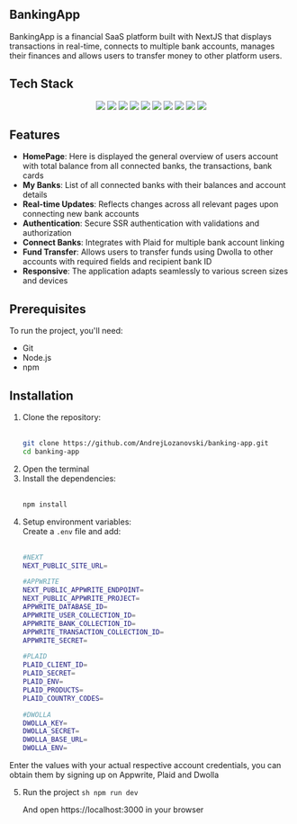 ## BankingApp

BankingApp is a financial SaaS platform built with NextJS that displays transactions in real-time, connects to multiple bank accounts, manages their finances and allows users to transfer money to other platform users.

## Tech Stack
<p align="center">
  <img src="https://img.shields.io/badge/Next.js-000000?style=for-the-badge&logo=nextdotjs&logoColor=white" />
  <img src="https://img.shields.io/badge/TypeScript-3178C6?style=for-the-badge&logo=typescript&logoColor=white" />
  <img src="https://img.shields.io/badge/TailwindCSS-38B2AC?style=for-the-badge&logo=tailwind-css&logoColor=white" />
  <img src="https://img.shields.io/badge/Appwrite-F02E65?style=for-the-badge&logo=appwrite&logoColor=white" />
  <img src="https://img.shields.io/badge/Plaid-0085CA?style=for-the-badge&logo=plaid&logoColor=white" />
  <img src="https://img.shields.io/badge/Dwolla-FF5C00?style=for-the-badge&logoColor=white" />
  <img src="https://img.shields.io/badge/Zod-2F80ED?style=for-the-badge&logoColor=white" />
  <img src="https://img.shields.io/badge/Chart.js-FF6384?style=for-the-badge&logo=chartdotjs&logoColor=white" />
  <img src="https://img.shields.io/badge/React Hook Form-EC5990?style=for-the-badge&logo=reacthookform&logoColor=white" />
  <img src="https://img.shields.io/badge/ShadCN-FFFFFF?style=for-the-badge&logoColor=black" />
</p>

## Features
 - **HomePage**: Here is displayed the general overview of users account with total balance from all connected banks, the transactions, bank cards
 - **My Banks**: List of all connected banks with their balances and account details
 - **Real-time Updates**: Reflects changes across all relevant pages upon connecting new bank accounts
 - **Authentication**: Secure SSR authentication with validations and authorization
 - **Connect Banks**: Integrates with Plaid for multiple bank account linking
 - **Fund Transfer**: Allows users to transfer funds using Dwolla to other accounts with required fields and recipient bank ID
 - **Responsive**: The application adapts seamlessly to various screen sizes and devices

## Prerequisites
To run the project, you'll need:
  - Git
  - Node.js
  - npm

## Installation
  1. Clone the repository: <br><br>
     ```sh
     git clone https://github.com/AndrejLozanovski/banking-app.git
     cd banking-app
  2. Open the terminal <br>
  3. Install the dependencies: <br><br>
     ```sh
     npm install
  5. Setup environment variables: <br>
     Create a ```.env``` file and add: <br><br>
      ```sh
      #NEXT
      NEXT_PUBLIC_SITE_URL=

      #APPWRITE
      NEXT_PUBLIC_APPWRITE_ENDPOINT=
      NEXT_PUBLIC_APPWRITE_PROJECT=
      APPWRITE_DATABASE_ID=
      APPWRITE_USER_COLLECTION_ID=
      APPWRITE_BANK_COLLECTION_ID=
      APPWRITE_TRANSACTION_COLLECTION_ID=
      APPWRITE_SECRET=
      
      #PLAID
      PLAID_CLIENT_ID=
      PLAID_SECRET=
      PLAID_ENV=
      PLAID_PRODUCTS=
      PLAID_COUNTRY_CODES=
      
      #DWOLLA
      DWOLLA_KEY=
      DWOLLA_SECRET=
      DWOLLA_BASE_URL=
      DWOLLA_ENV=

  Enter the values with your actual respective account credentials, you can obtain them by signing up on Appwrite, Plaid and Dwolla
  
  5. Run the project
    ```sh
    npm run dev```
    
     And open https://localhost:3000 in your browser
